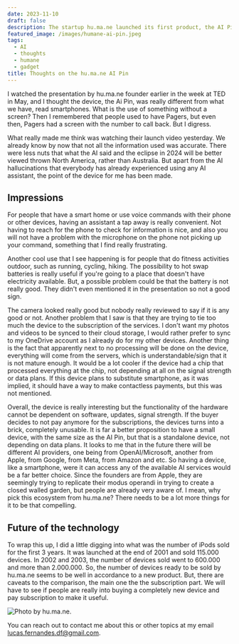 ```yaml
---
date: 2023-11-10
draft: false
description: The startup hu.ma.ne launched its first product, the AI Pin. This device is really different and it is another landmark on the beginning of the AI era. A device exclusively made to be the AI assistant for the everyday folk. Will it succeed?
featured_image: /images/humane-ai-pin.jpeg
tags:
  - AI
  - thoughts
  - humane
  - gadget
title: Thoughts on the hu.ma.ne AI Pin
---
```


I watched the presentation by hu.ma.ne founder earlier in the week at TED in May, and I thought the device, the Ai Pin, was really different from what we have, read smartphones. What is the use of something without a screen? Then I remembered that people used to have Pagers, but even then, Pagers had a screen with the number to call back. But I digress.

What really made me think was watching their launch video yesterday. We already know by now that not all the information used was accurate. There were less nuts that what the AI said and the eclipse in 2024 will be better viewed thrown North America, rather than Australia. But apart from the AI hallucinations that everybody has already experienced using any AI assistant, the point of the device for me has been made. 

## Impressions

For people that have a smart home or use voice commands with their phone or other devices, having an assistant a tap away is really convenient. Not having to reach for the phone to check for information is nice, and also you will not have a problem with the microphone on the phone not picking up your command, something that I find really frustrating.

Another cool use that I see happening is for people that do fitness activities outdoor, such as running, cycling, hiking. The possibility to hot swap batteries is really useful if you're going to a place that doesn't have electricity available. But, a possible problem could be that the battery is not really good. They didn't even mentioned it in the presentation so not a good sign.

The camera looked really good but nobody really reviewed to say if it is any good or not. Another problem that I saw is that they are trying to tie too much the device to the subscription of the services. I don't want my photos and videos to be synced to their cloud storage, I would rather prefer to sync to my OneDrive account as I already do for my other devices. Another thing is the fact that apparently next to no processing will be done on the device, everything will come from the servers, which is understandable/sign that it is not mature enough. It would be a lot cooler if the device had a chip that processed everything at the chip, not depending at all on the signal strength or data plans. If this device plans to substitute smartphone, as it was implied, it should have a way to make contactless payments, but this was not mentioned.

Overall, the device is really interesting but the functionality of the hardware cannot be dependent on software, updates, signal strength. If the buyer decides to not pay anymore for the subscriptions, the devices turns into a brick, completely unusable. It is far a better proposition to have a small device, with the same size as the AI Pin, but that is a standalone device, not depending on data plans. It looks to me that in the future there will be different AI providers, one being from OpenAI/Microsoft, another from Apple, from Google, from Meta, from Amazon and etc. So having a device, like a smartphone, were it can access any of the available AI services would be a far better choice. Since the founders are from Apple, they are seemingly trying to replicate their modus operandi in trying to create a closed walled garden, but people are already very aware of. I mean, why pick this ecosystem from hu.ma.ne? There needs to be a lot more things for it to be that compelling.

## Future of the technology

To wrap this up, I did a little digging into what was the number of iPods sold for the first 3 years. It was launched at the end of 2001 and sold 115.000 devices. In 2002 and 2003, the number of devices sold went to 600.000 and more than 2.000.000. So, the number of devices ready to be sold by hu.ma.ne seems to be well in accordance to a new product. But, there are caveats to the comparison, the main one the the subscription part. We will have to see if people are really into buying a completely new device and pay subscription to make it useful.

![Photo by hu.ma.ne.](/post/images/humane-ai-pin.jpeg)

You can reach out to contact me about this or other topics at my email lucas.fernandes.df@gmail.com.